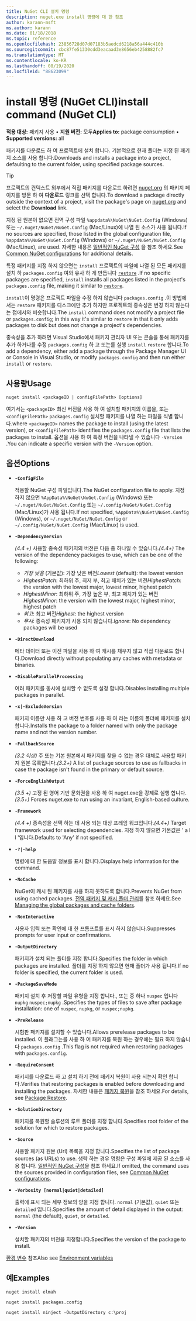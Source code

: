 ```yaml
---
title: NuGet CLI 설치 명령
description: nuget.exe install 명령에 대 한 참조
author: karann-msft
ms.author: karann
ms.date: 01/18/2018
ms.topic: reference
ms.openlocfilehash: 23856728d07d07183b5aedcd6218a56a444c410b
ms.sourcegitcommit: cbc87fe51330cdd3eacaad3e8656eb4258882fc7
ms.translationtype: MT
ms.contentlocale: ko-KR
ms.lasthandoff: 08/19/2020
ms.locfileid: "88623099"
---
```

# <a name="install-command-nuget-cli"></a><span data-ttu-id="0395d-103">install 명령 (NuGet CLI)</span><span class="sxs-lookup"><span data-stu-id="0395d-103">install command (NuGet CLI)</span></span>

<span data-ttu-id="0395d-104">**적용 대상:** 패키지 사용 &bullet; **지원 버전:** 모두</span><span class="sxs-lookup"><span data-stu-id="0395d-104">**Applies to:** package consumption &bullet; **Supported versions:** all</span></span>

<span data-ttu-id="0395d-105">패키지를 다운로드 하 여 프로젝트에 설치 합니다. 기본적으로 현재 폴더는 지정 된 패키지 소스를 사용 합니다.</span><span class="sxs-lookup"><span data-stu-id="0395d-105">Downloads and installs a package into a project, defaulting to the current folder, using specified package sources.</span></span>

> [!Tip]
> <span data-ttu-id="0395d-106">프로젝트의 컨텍스트 외부에서 직접 패키지를 다운로드 하려면 [nuget.org](https://www.nuget.org) 의 패키지 페이지를 방문 하 여 **다운로드** 링크를 선택 합니다.</span><span class="sxs-lookup"><span data-stu-id="0395d-106">To download a package directly outside the context of a project, visit the package's page on [nuget.org](https://www.nuget.org) and select the **Download** link.</span></span>

<span data-ttu-id="0395d-107">지정 된 원본이 없으면 전역 구성 파일 `%appdata%\NuGet\NuGet.Config` (Windows) 또는 `~/.nuget/NuGet/NuGet.Config` (Mac/Linux)에 나열 된 소스가 사용 됩니다.</span><span class="sxs-lookup"><span data-stu-id="0395d-107">If no sources are specified, those listed in the global configuration file, `%appdata%\NuGet\NuGet.Config` (Windows) or `~/.nuget/NuGet/NuGet.Config` (Mac/Linux), are used.</span></span> <span data-ttu-id="0395d-108">자세한 내용은 [일반적인 NuGet 구성](../../consume-packages/configuring-nuget-behavior.md) 을 참조 하세요.</span><span class="sxs-lookup"><span data-stu-id="0395d-108">See [Common NuGet configurations](../../consume-packages/configuring-nuget-behavior.md) for additional details.</span></span>

<span data-ttu-id="0395d-109">특정 패키지를 지정 하지 않으면는 `install` 프로젝트의 파일에 나열 된 모든 패키지를 설치 하 `packages.config` 여와 유사 하 게 만듭니다 [`restore`](cli-ref-restore.md) .</span><span class="sxs-lookup"><span data-stu-id="0395d-109">If no specific packages are specified, `install` installs all packages listed in the project's `packages.config` file, making it similar to [`restore`](cli-ref-restore.md).</span></span>

<span data-ttu-id="0395d-110">`install`이 명령은 프로젝트 파일을 수정 하지 않습니다 `packages.config` .이 방법에서는 `restore` 패키지를 디스크에만 추가 하지만 프로젝트의 종속성은 변경 하지 않는다는 점에서와 비슷합니다.</span><span class="sxs-lookup"><span data-stu-id="0395d-110">The `install` command does not modify a project file or `packages.config`; in this way it's similar to `restore` in that it only adds packages to disk but does not change a project's dependencies.</span></span>

<span data-ttu-id="0395d-111">종속성을 추가 하려면 Visual Studio에서 패키지 관리자 UI 또는 콘솔을 통해 패키지를 추가 하거나를 수정 `packages.config` 하 고 또는를 실행 `install` `restore` 합니다.</span><span class="sxs-lookup"><span data-stu-id="0395d-111">To add a dependency, either add a package through the Package Manager UI or Console in Visual Studio, or modify `packages.config` and then run either `install` or `restore`.</span></span>

## <a name="usage"></a><span data-ttu-id="0395d-112">사용량</span><span class="sxs-lookup"><span data-stu-id="0395d-112">Usage</span></span>

```cli
nuget install <packageID | configFilePath> [options]
```

<span data-ttu-id="0395d-113">여기서는 `<packageID>` 최신 버전을 사용 하 여 설치할 패키지의 이름을, 또는 `<configFilePath>` `packages.config` 설치할 패키지를 나열 하는 파일을 식별 합니다.</span><span class="sxs-lookup"><span data-stu-id="0395d-113">where `<packageID>` names the package to install (using the latest version), or `<configFilePath>` identifies the `packages.config` file that lists the packages to install.</span></span> <span data-ttu-id="0395d-114">옵션을 사용 하 여 특정 버전을 나타낼 수 있습니다 `-Version` .</span><span class="sxs-lookup"><span data-stu-id="0395d-114">You can indicate a specific version with the `-Version` option.</span></span>

## <a name="options"></a><span data-ttu-id="0395d-115">옵션</span><span class="sxs-lookup"><span data-stu-id="0395d-115">Options</span></span>

- **`-ConfigFile`**

  <span data-ttu-id="0395d-116">적용할 NuGet 구성 파일입니다.</span><span class="sxs-lookup"><span data-stu-id="0395d-116">The NuGet configuration file to apply.</span></span> <span data-ttu-id="0395d-117">지정 하지 않으면 `%AppData%\NuGet\NuGet.Config` (Windows) 또는 `~/.nuget/NuGet/NuGet.Config` 또는 `~/.config/NuGet/NuGet.Config` (Mac/Linux)가 사용 됩니다.</span><span class="sxs-lookup"><span data-stu-id="0395d-117">If not specified, `%AppData%\NuGet\NuGet.Config` (Windows), or `~/.nuget/NuGet/NuGet.Config` or `~/.config/NuGet/NuGet.Config` (Mac/Linux) is used.</span></span>

- **`-DependencyVersion`**

  <span data-ttu-id="0395d-118">*(4.4 +)* 사용할 종속성 패키지의 버전은 다음 중 하나일 수 있습니다.</span><span class="sxs-lookup"><span data-stu-id="0395d-118">*(4.4+)* The version of the dependency packages to use, which can be one of the following:</span></span><br/><ul><li><span data-ttu-id="0395d-119">*가장 낮음* (기본값): 가장 낮은 버전</span><span class="sxs-lookup"><span data-stu-id="0395d-119">*Lowest* (default): the lowest version</span></span></li><li><span data-ttu-id="0395d-120">*HighestPatch*: 최하위 주, 최저 부, 최고 패치가 있는 버전</span><span class="sxs-lookup"><span data-stu-id="0395d-120">*HighestPatch*: the version with the lowest major, lowest minor, highest patch</span></span></li><li><span data-ttu-id="0395d-121">*HighestMinor*: 최하위 주, 가장 높은 부, 최고 패치가 있는 버전</span><span class="sxs-lookup"><span data-stu-id="0395d-121">*HighestMinor*: the version with the lowest major, highest minor, highest patch</span></span></li><li><span data-ttu-id="0395d-122">*최고*: 최고 버전</span><span class="sxs-lookup"><span data-stu-id="0395d-122">*Highest*: the highest version</span></span></li><li><span data-ttu-id="0395d-123">*무시*: 종속성 패키지가 사용 되지 않습니다.</span><span class="sxs-lookup"><span data-stu-id="0395d-123">*Ignore*: No dependency packages will be used</span></span></li></ul>

- **`-DirectDownload`**

  <span data-ttu-id="0395d-124">메타 데이터 또는 이진 파일을 사용 하 여 캐시를 채우지 않고 직접 다운로드 합니다.</span><span class="sxs-lookup"><span data-stu-id="0395d-124">Download directly without populating any caches with metadata or binaries.</span></span>

- **`-DisableParallelProcessing`**

  <span data-ttu-id="0395d-125">여러 패키지를 동시에 설치할 수 없도록 설정 합니다.</span><span class="sxs-lookup"><span data-stu-id="0395d-125">Disables installing multiple packages in parallel.</span></span>

- **`-x|-ExcludeVersion`**

  <span data-ttu-id="0395d-126">패키지 이름만 사용 하 고 버전 번호를 사용 하 여 라는 이름의 폴더에 패키지를 설치 합니다.</span><span class="sxs-lookup"><span data-stu-id="0395d-126">Installs the package to a folder named with only the package name and not the version number.</span></span>

- **`-FallbackSource`**

  <span data-ttu-id="0395d-127">*(3.2 이상)* 주 또는 기본 원본에서 패키지를 찾을 수 없는 경우 대체로 사용할 패키지 원본 목록입니다.</span><span class="sxs-lookup"><span data-stu-id="0395d-127">*(3.2+)* A list of package sources to use as fallbacks in case the package isn't found in the primary or default source.</span></span>

- **`-ForceEnglishOutput`**

  <span data-ttu-id="0395d-128">*(3.5 +)* 고정 된 영어 기반 문화권을 사용 하 여 nuget.exe을 강제로 실행 합니다.</span><span class="sxs-lookup"><span data-stu-id="0395d-128">*(3.5+)* Forces nuget.exe to run using an invariant, English-based culture.</span></span>

- **`-Framework`**

  <span data-ttu-id="0395d-129">*(4.4 +)* 종속성을 선택 하는 데 사용 되는 대상 프레임 워크입니다.</span><span class="sxs-lookup"><span data-stu-id="0395d-129">*(4.4+)* Target framework used for selecting dependencies.</span></span> <span data-ttu-id="0395d-130">지정 하지 않으면 기본값은 ' a l l '입니다.</span><span class="sxs-lookup"><span data-stu-id="0395d-130">Defaults to 'Any' if not specified.</span></span>

- **`-?|-help`**

  <span data-ttu-id="0395d-131">명령에 대 한 도움말 정보를 표시 합니다.</span><span class="sxs-lookup"><span data-stu-id="0395d-131">Displays help information for the command.</span></span>

- **`-NoCache`**

  <span data-ttu-id="0395d-132">NuGet이 캐시 된 패키지를 사용 하지 못하도록 합니다.</span><span class="sxs-lookup"><span data-stu-id="0395d-132">Prevents NuGet from using cached packages.</span></span> <span data-ttu-id="0395d-133">[전역 패키지 및 캐시 폴더 관리](../../consume-packages/managing-the-global-packages-and-cache-folders.md)를 참조 하세요.</span><span class="sxs-lookup"><span data-stu-id="0395d-133">See [Managing the global packages and cache folders](../../consume-packages/managing-the-global-packages-and-cache-folders.md).</span></span>

- **`-NonInteractive`**

  <span data-ttu-id="0395d-134">사용자 입력 또는 확인에 대 한 프롬프트를 표시 하지 않습니다.</span><span class="sxs-lookup"><span data-stu-id="0395d-134">Suppresses prompts for user input or confirmations.</span></span>

- **`-OutputDirectory`**

  <span data-ttu-id="0395d-135">패키지가 설치 되는 폴더를 지정 합니다.</span><span class="sxs-lookup"><span data-stu-id="0395d-135">Specifies the folder in which packages are installed.</span></span> <span data-ttu-id="0395d-136">폴더를 지정 하지 않으면 현재 폴더가 사용 됩니다.</span><span class="sxs-lookup"><span data-stu-id="0395d-136">If no folder is specified, the current folder is used.</span></span>

- **`-PackageSaveMode`**

  <span data-ttu-id="0395d-137">패키지 설치 후 저장할 파일 유형을 지정 합니다., 또는 중 하나 `nuspec` 입니다 `nupkg` `nuspec;nupkg` .</span><span class="sxs-lookup"><span data-stu-id="0395d-137">Specifies the types of files to save after package installation: one of `nuspec`, `nupkg`, or `nuspec;nupkg`.</span></span>

- **`-PreRelease`**

  <span data-ttu-id="0395d-138">시험판 패키지를 설치할 수 있습니다.</span><span class="sxs-lookup"><span data-stu-id="0395d-138">Allows prerelease packages to be installed.</span></span> <span data-ttu-id="0395d-139">이 플래그는를 사용 하 여 패키지를 복원 하는 경우에는 필요 하지 않습니다 `packages.config` .</span><span class="sxs-lookup"><span data-stu-id="0395d-139">This flag is not required when restoring packages with `packages.config`.</span></span>

- **`-RequireConsent`**

  <span data-ttu-id="0395d-140">패키지를 다운로드 하 고 설치 하기 전에 패키지 복원이 사용 되는지 확인 합니다.</span><span class="sxs-lookup"><span data-stu-id="0395d-140">Verifies that restoring packages is enabled before downloading and installing the packages.</span></span> <span data-ttu-id="0395d-141">자세한 내용은 [패키지 복원](../../consume-packages/package-restore.md)을 참조 하세요.</span><span class="sxs-lookup"><span data-stu-id="0395d-141">For details, see [Package Restore](../../consume-packages/package-restore.md).</span></span>

- **`-SolutionDirectory`**

  <span data-ttu-id="0395d-142">패키지를 복원할 솔루션의 루트 폴더를 지정 합니다.</span><span class="sxs-lookup"><span data-stu-id="0395d-142">Specifies root folder of the solution for which to restore packages.</span></span>

- **`-Source`**

   <span data-ttu-id="0395d-143">사용할 패키지 원본 (Url) 목록을 지정 합니다.</span><span class="sxs-lookup"><span data-stu-id="0395d-143">Specifies the list of package sources (as URLs) to use.</span></span> <span data-ttu-id="0395d-144">생략 하는 경우 명령은 구성 파일에 제공 된 소스를 사용 합니다. [일반적인 NuGet 구성](../../consume-packages/configuring-nuget-behavior.md)을 참조 하세요.</span><span class="sxs-lookup"><span data-stu-id="0395d-144">If omitted, the command uses the sources provided in configuration files, see [Common NuGet configurations](../../consume-packages/configuring-nuget-behavior.md).</span></span>

- **`-Verbosity [normal|quiet|detailed]`**

  <span data-ttu-id="0395d-145">출력에 표시 되는 세부 정보의 양을 지정 합니다. `normal` (기본값), `quiet` 또는 `detailed` 입니다.</span><span class="sxs-lookup"><span data-stu-id="0395d-145">Specifies the amount of detail displayed in the output: `normal` (the default), `quiet`, or `detailed`.</span></span>

- **`-Version`**

  <span data-ttu-id="0395d-146">설치할 패키지의 버전을 지정합니다.</span><span class="sxs-lookup"><span data-stu-id="0395d-146">Specifies the version of the package to install.</span></span>

<span data-ttu-id="0395d-147">[환경 변수](cli-ref-environment-variables.md) 참조</span><span class="sxs-lookup"><span data-stu-id="0395d-147">Also see [Environment variables](cli-ref-environment-variables.md)</span></span>

## <a name="examples"></a><span data-ttu-id="0395d-148">예</span><span class="sxs-lookup"><span data-stu-id="0395d-148">Examples</span></span>

```cli
nuget install elmah

nuget install packages.config

nuget install ninject -OutputDirectory c:\proj
```
